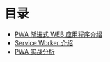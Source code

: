 # 目录

- [PWA 渐进式 WEB 应用程序介绍](./introduce.md)
- [Service Worker 介绍](./service-worker.md)
- [PWA 实战分析](./example.md)
